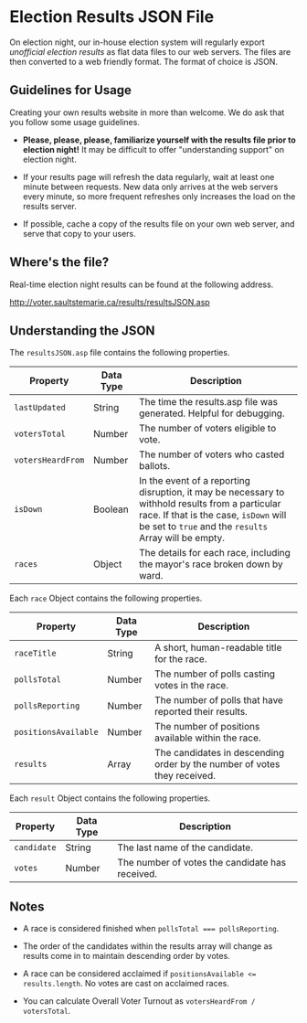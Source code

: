 # Election Results JSON File

On election night, our in-house election system will regularly export
*unofficial election results* as flat data files to our web servers.
The files are then converted to a web friendly format.
The format of choice is JSON.

## Guidelines for Usage

Creating your own results website in more than welcome.
We do ask that you follow some usage guidelines.

- **Please, please, please, familiarize yourself with the results file prior to election night!**
  It may be difficult to offer "understanding support" on election night.

- If your results page will refresh the data regularly, wait at least one minute between requests.
  New data only arrives at the web servers every minute, so more frequent refreshes
  only increases the load on the results server.

- If possible, cache a copy of the results file on your own web server,
  and serve that copy to your users.

## Where's the file?

Real-time election night results can be found at the following address.

http://voter.saultstemarie.ca/results/resultsJSON.asp

## Understanding the JSON

The `resultsJSON.asp` file contains the following properties.

| Property          | Data Type | Description                                                                |
| ----------------- | --------- | -------------------------------------------------------------------------- |
| `lastUpdated`     | String    | The time the results.asp file was generated.  Helpful for debugging.       |
| `votersTotal`     | Number    | The number of voters eligible to vote.                                     |
| `votersHeardFrom` | Number    | The number of voters who casted ballots.                                   |
| `isDown`          | Boolean   | In the event of a reporting disruption, it may be necessary to withhold results from a particular race. If that is the case, `isDown` will be set to `true` and the `results` Array will be empty.  |
| `races`           | Object    | The details for each race, including the mayor's race broken down by ward. |

Each `race` Object contains the following properties.

| Property             | Data Type | Description                                                              |
| -------------------- | --------- | ------------------------------------------------------------------------ |
| `raceTitle`          | String    | A short, human-readable title for the race.                              |
| `pollsTotal`         | Number    | The number of polls casting votes in the race.                           |
| `pollsReporting`     | Number    | The number of polls that have reported their results.                    |
| `positionsAvailable` | Number    | The number of positions available within the race.                       |
| `results`            | Array     | The candidates in descending order by the number of votes they received. |

Each `result` Object contains the following properties.

| Property    | Data Type | Description                                     |
| ------------| --------- | ----------------------------------------------- |
| `candidate` | String    | The last name of the candidate.                 |
| `votes`     | Number    | The number of votes the candidate has received. |

## Notes

- A race is considered finished when `pollsTotal === pollsReporting`.

- The order of the candidates within the results array will change as results come in
  to maintain descending order by votes.

- A race can be considered acclaimed if `positionsAvailable <= results.length`.
  No votes are cast on acclaimed races.

- You can calculate Overall Voter Turnout as `votersHeardFrom / votersTotal`.
